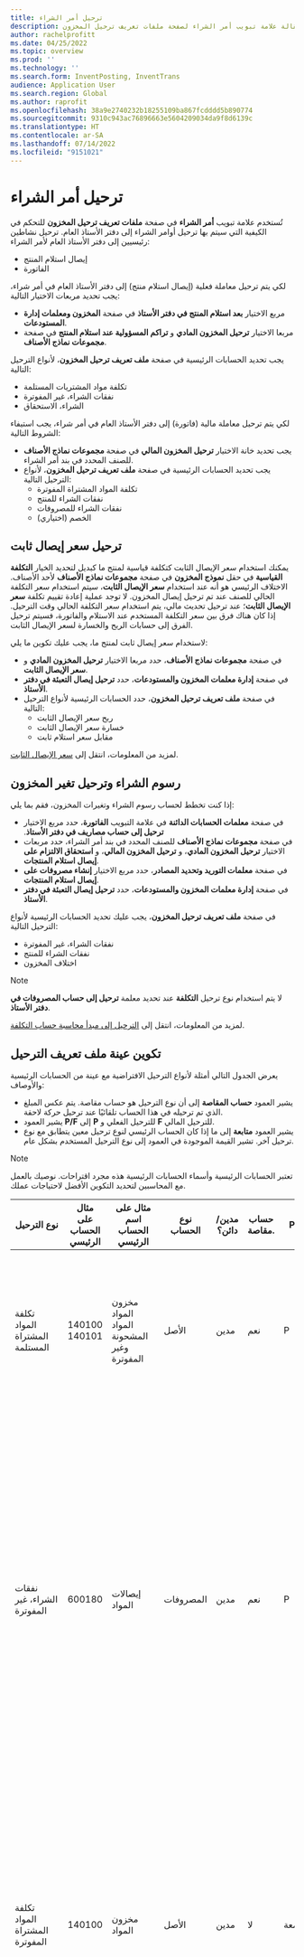 ```yaml
---
title: ترحيل أمر الشراء
description: توضح هذه المقالة علامة تبويب أمر الشراء لصفحة ملفات تعريف ترحيل المخزون.
author: rachelprofitt
ms.date: 04/25/2022
ms.topic: overview
ms.prod: ''
ms.technology: ''
ms.search.form: InventPosting, InventTrans
audience: Application User
ms.search.region: Global
ms.author: raprofit
ms.openlocfilehash: 38a9e2740232b18255109ba867fcdddd5b890774
ms.sourcegitcommit: 9310c943ac76896663e5604209034da9f8d6139c
ms.translationtype: HT
ms.contentlocale: ar-SA
ms.lasthandoff: 07/14/2022
ms.locfileid: "9151021"
---
```

# <a name="purchase-order-posting"></a>ترحيل أمر الشراء

تُستخدم علامة تبويب **أمر الشراء** في صفحة **ملفات تعريف ترحيل المخزون** للتحكم في الكيفية التي سيتم بها ترحيل أوامر الشراء إلى دفتر الأستاذ العام. ترحيل نشاطين رئيسيين إلى دفتر الأستاذ العام لأمر الشراء: 

- إيصال استلام المنتج
- الفاتورة

لكي يتم ترحيل معاملة فعلية (إيصال استلام منتج) إلى دفتر الأستاذ العام في أمر شراء، يجب تحديد مربعات الاختيار التالية:

- مربع الاختيار **بعد استلام المنتج في دفتر الأستاذ** في صفحة **المخزون ومعلمات إدارة المستودعات**.
- مربعا الاختيار **ترحيل المخزون المادي** و **تراكم المسؤولية عند استلام المنتج** في صفحة **مجموعات نماذج الأصناف**.

يجب تحديد الحسابات الرئيسية في صفحة **ملف تعريف ترحيل المخزون**، لأنواع الترحيل التالية:

- تكلفة مواد المشتريات المستلمة
- نفقات الشراء، غير المفوترة
- الشراء، الاستحقاق

لكي يتم ترحيل معاملة مالية (فاتورة) إلى دفتر الأستاذ العام في أمر شراء، يجب استيفاء الشروط التالية:

- يجب تحديد خانة الاختيار **ترحيل المخزون المالي** في صفحة **مجموعات نماذج الأصناف** للصنف المحدد في بند أمر الشراء.
- يجب تحديد الحسابات الرئيسية في صفحة **ملف تعريف ترحيل المخزون**، لأنواع الترحيل التالية:
  - تكلفة المواد المشتراة المفوترة
  - نفقات الشراء للمنتج
  - نفقات الشراء للمصروفات
  - الخصم (اختياري)

## <a name="fixed-receipt-price-posting"></a>ترحيل سعر إيصال ثابت‬

يمكنك استخدام سعر الإيصال الثابت كتكلفة قياسية لمنتج ما كبديل لتحديد الخيار **التكلفة القياسية** في حقل **نموذج المخزون** في صفحة **مجموعات نماذج الأصناف** لأحد الأصناف. الاختلاف الرئيسي هو أنه عند استخدام **سعر الإيصال الثابت**، سيتم استخدام سعر التكلفة الحالي للصنف عند تم ترحيل إيصال المخزون. لا توجد عملية إعادة تقييم تكلفة **سعر الإيصال الثابت**؛ عند ترحيل تحديث مالي، يتم استخدام سعر التكلفة الحالي وقت الترحيل. إذا كان هناك فرق بين سعر التكلفة المستخدم عند الاستلام والفاتورة، فسيتم ترحيل الفرق إلى حسابات الربح والخسارة لسعر الإيصال الثابت.

لاستخدام سعر إيصال ثابت لمنتج ما، يجب عليك تكوين ما يلي:

- في صفحة **مجموعات نماذج الأصناف**، حدد مربعا الاختيار **ترحيل المخزون المادي** و **سعر الإيصال الثابت**. 
- في صفحة **إدارة معلمات المخزون والمستودعات**، حدد **ترحيل إيصال التعبئة في دفتر الأستاذ**.
- في صفحة **ملف تعريف ترحيل المخزون**، حدد الحسابات الرئيسية لأنواع الترحيل التالية:
  - ربح سعر الإيصال الثابت
  - خسارة سعر الإيصال الثابت
  - مقابل سعر استلام ثابت

لمزيد من المعلومات، انتقل إلى [سعر الإيصال الثابت](/supply-chain/cost-management/fixed-receipt-price.md).

## <a name="purchase-charges-and-stock-variation-posting"></a>رسوم الشراء وترحيل تغير المخزون

إذا كنت تخطط لحساب رسوم الشراء وتغيرات المخزون، فقم بما يلي:

- في صفحة **معلمات الحسابات الدائنة** في علامة التبويب **الفاتورة**، حدد مربع الاختيار **ترحيل إلى حساب مصاريف في دفتر الأستاذ‬‏‫**.
- في صفحة **مجموعات نماذج الأصناف** للصنف المحدد في بند أمر الشراء، حدد مربعات الاختيار **ترحيل المخزون المادي**، و **ترحيل المخزون المالي**، و **استحقاق الالتزام على إيصال استلام المنتجات‬**.
- في صفحة **معلمات التوريد وتحديد المصادر**، حدد مربع الاختيار **إنشاء مصروفات على إيصال استلام المنتجات**.
- في صفحة **إدارة معلمات المخزون والمستودعات**، حدد **ترحيل إيصال التعبئة في دفتر الأستاذ**.

في صفحة **ملف تعريف ترحيل المخزون**، يجب عليك تحديد الحسابات الرئيسية لأنواع الترحيل التالية:

- نفقات الشراء، غير المفوترة
- نفقات الشراء للمنتج
- اختلاف المخزون

> [!NOTE]
> لا يتم استخدام نوع ترحيل **التكلفة** عند تحديد معلمة **ترحيل إلى حساب المصروفات في دفتر الأستاذ**.

لمزيد من المعلومات، انتقل إلى [الترحيل إلى مبدأ محاسبة حساب التكلفة](/supply-chain/cost-management/post-to-charge-account-accounting-principle.md).

## <a name="sample-posting-profile-configuration"></a>تكوين عينة ملف تعريف الترحيل

يعرض الجدول التالي أمثلة لأنواع الترحيل الافتراضية مع عينة من الحسابات الرئيسية والأوصاف:

- يشير العمود **حساب المقاصة** إلى أن نوع الترحيل هو حساب مقاصة. يتم عكس المبلغ الذي تم ترحيله في هذا الحساب تلقائيًا عند ترحيل حركة لاحقة. 
- يشير العمود **P/F** إلى **P** للترحيل الفعلي و **F** للترحيل المالي. 
- يشير العمود **متابعة** إلى ما إذا كان الحساب الرئيسي لنوع ترحيل معين يتطابق مع نوع ترحيل آخر. تشير القيمة الموجودة في العمود إلى نوع الترحيل المستخدم بشكل عام.

> [!NOTE]
> تعتبر الحسابات الرئيسية وأسماء الحسابات الرئيسية هذه مجرد اقتراحات. نوصيك<!--note from editor: Via Writing Style Guide.--> بالعمل مع المحاسبين لتحديد التكوين الأفضل لاحتياجات عملك.


| نوع الترحيل | مثال على الحساب الرئيسي | مثال على اسم الحساب الرئيسي | نوع الحساب | مدين/دائن؟ | حساب مقاصة. | P/F | متابعة | ‏‏الوصف‬ |
|--------------|---------------------|-------------------------|----------------|----------------|--------------------|----|----------|-----------|
| تكلفة المواد المشتراة المستلمة | 140100</br>140101 | مخزون المواد</br>المواد المشحونة وغير المفوترة | الأصل | مدين | ‏‏نعم‬ | P | تكلفة المواد المشتراة المفوترة | تُستخدم عند ترحيل إيصال استلام منتج أمر الشراء، وتكون الإزاحة إلى الحساب هي نفقات الشراء ، بدون فواتير. يتم عكس المبلغ في هذا الحساب عند ترحيل فاتورة أمر شراء. |
| نفقات الشراء، غير المفوترة | 600180 | إيصالات المواد | المصروفات | مدين | ‏‏نعم‬ | P | |يُستخدم عند ترحيل إيصال استلام منتج أمر الشراء. يتم إنشاء قسيمتين للإيصال لتتبع فروق أسعار الشراء عند استخدام التكلفة القياسية. تعويض الحساب في الإيصال الأول هو استحقاق الشراء. التعويض في الإيصال الثاني هي مجموع تكلفة المواد المشتراة المستلمة وحسابات فروق سعر الشراء. يتم عكس المبالغ التي تم ترحيلها في هذا الحساب عند ترحيل فاتورة أمر الشراء. |
| تكلفة المواد المشتراة المفوترة | 140100 | مخزون المواد | الأصل | مدين | لا | الجمعة  |تكلفة المواد المشتراة المستلمة | يستخدم عند ترحيل فاتورة أمر شراء. التعويض لهذا الحساب هو نفقات الشراء للمنتج. يمثل هذا الحساب المخزون في الميزانية العمومية. عادةً ما يكون الحساب المستخدم هو نفس الحساب المستخدم لتكلفة الوحدات المسلمة وتكلفة الوحدات التي تم تحرير فواتير بها لأمر المبيعات. |
| نفقات الشراء للمنتج | 600180 | إيصال المواد | المصروفات | دائن‬ | ‏‏نعم‬ | الجمعة  | |يستخدم عند ترحيل فاتورة أمر شراء. يتم إنشاء قسيمتين للفاتورة لتتبع فروق أسعار الشراء عند استخدام التكلفة القياسية. المقاصة لهذا الحساب هي مصروفات الشراء ، الحساب غير المحرر الذي يتم استخدامه في ترحيل الإيصال ويتم عكسه أثناء ترحيل الفاتورة. يمثل التكاليف الخاصة بالمخزون الذي تم شراؤه عند الفوترة الذي لا ينعكس في حساب المخزون في الميزانية العمومية. هذا ترحيل الأرباح والخسائر لفروق سعر الشراء الأكثر شيوعا في المشتريات القياسية لأصناف التكلفة.|
| ربح سعر الإيصال الثابت (شراء، ربح سعر إيصال ثابت*) | 510310 | فرق سعر الشراء | المصروفات | دائن‬ | لا | الجمعة | خسارة سعر الإيصال الثابت | تُستخدم عند ترحيل فاتورة أمر الشراء وهناك فرق بين السعر الذي تم تحرير فاتورة به والتكلفة الافتراضية للصنف. يستخدم هذا الحساب عندما يكون الفرق أكبر. التعويض لهذا الحساب هو تعويض سعر الإيصال الثابت. |
| خسارة سعر الإيصال الثابت (شراء، خسارة سعر إيصال ثابت*) | 510310 | فرق سعر الشراء | المصروفات | مدين | لا | الجمعة | ربح سعر الإيصال الثابت | تُستخدم عند ترحيل فاتورة أمر الشراء وهناك فرق بين السعر الذي تم تحرير فاتورة به والتكلفة الافتراضية للصنف. يستخدم هذا الحساب عندما يكون الفرق أقل. التعويض لهذا الحساب هو تعويض سعر الإيصال الثابت. |
| تعويض سعر الإيصال الثابت (شراء، تعويض سعر إيصال ثابت*) | 140900 | اختلاف المخزون | الأصل | كلاهما | لا | الجمعة  | |تُستخدم عند ترحيل فاتورة أمر الشراء وهناك فرق بين السعر الذي تم تحرير فاتورة به والتكلفة الافتراضية للصنف. هذا الحساب هو تعويض لحسابات الربح والخسارة لسعر الإيصال الثابت. |
| التكلفة | غير متاح | غير متاح | غير متاح | غير متاح | غير متاح | غير متاح | غير متاح | هذا الحساب لم يعد مستخدمًا استخدم تباين المخزون بدلاً من ذلك. |
| اختلاف المخزون | 600170 | اختلاف المخزون | المصروفات | دائن‬ | لا | كلاهما | | يتم استخدام هذا الحساب عندما: <ul><li>يوجد فرق في سعر الوحدة بين استلام المنتج والفاتورة.</li><li>يتم ترحيل التكاليف إلى الصنف.</li><li>تتم إضافة التكاليف غير المباشرة<!--note from editor: Edit okay?--> إلى الأصناف المشتراة. </li><li>تعويض هذا الحساب هو نفقات الشراء، الحساب غير المفوتر.</li></ul> |
| الشراء، الاستحقاق | 200140 | عمليات الشراء المستحقة | الالتزام | دائن‬ | Y | P | |يُستخدم عند ترحيل إيصال استلام منتج أمر الشراء وتمكين خيار استحقاق مبالغ الشراء. |
| ضريبة المبيعات المستحقة على الإيصال | 250500 | ضريبة المبيعات المستحقة | الالتزام | دائن‬ | Y | كلاهما  | |يتم استخدام هذا الحساب عند تحديد الخيار **ترحيل الضريبة الفعلية** في **معلمات إدارة المخزون والمستودعات**، لديك أمر شراء مع الضرائب. يتم ترحيل المبلغ عند تحديث أمر الشراء فعليًا (إيصال استلام المنتج)، وإعادته عند ترحيل أمر الشراء ماليًا (الفاتورة). |
| إيصال الأصل الثابت (خصم الأصل الثابت*) | 180100 | الأصول الثابتة المادية | الأصل | مدين | N | كلاهما | كلاهما | يتم استخدام هذا الحساب عند تحديد الخيار الموجود في بند أمر الشراء للأصول الثابتة. تم تكوين تكامل أمر الشراء للحصول على الأصل الثابت عند استلام المنتج أو الفاتورة. لمزيد من المعلومات حول تكامل أمر شراء الأصول الثابتة، انتقل إلى [الاستحواذ على الأصول من خلال التدبير](/fixed-assets/acquire-assets-procurement). |
| نفقات الشراء للمصروفات | 618900 | المصروفات المتنوعة | المصروفات | مدين | N | كلاهما | |تُستخدم عند ترحيل إيصال استلام منتج أو فاتورة لأمر شراء حيث لا يتم تخزين الأصناف أو يتم استخدام فئة تدبير. |
| دفعة مقدمة | 132190 | مصروفات مدفوعة مقدمًا | الأصل | مدين | N | كلاهما | | تُستخدم عند معالجة فاتورة الدفع المسبق في أمر الشراء. |


\*تمثل القيم التي تظهر بين أقواس القيمة المستخدمة في حقل **نوع الترحيل** في صفحة **حركات الإيصال**. يمكنك عرض **نوع الترحيل** في صفحة علامة التبويب **حركات الإيصال** على علامة التبويب **عام**.

## <a name="fixed-asset-posting-with-purchase-orders"></a>ترحيل الأصول الثابتة مع أوامر الشراء

إذا كنت تستخدم وحدة **الأصول الثابتة** وتخطط لشراء الأصول الثابتة من خلال أوامر الشراء، فيجب عليك تكوين نوع ترحيل **إيصال الأصول الثابتة** في علامة التبويب **أمر الشراء** في صفحة **ملف تعريف ترحيل المخزون**. لمزيد من المعلومات، انتقل إلى [تكامل الأصول الثابتة](/fixed-assets/fixed-asset-integration.md) و[إنشاء الأصول والاستحواذ عليها من الحسابات الدائنة](/fixed-assets/tasks/create-acquire-assets-accounts-payable.md).

## <a name="prepayment-purchase-order-invoice-posting"></a>ترحيل فاتورة أمر شراء الدفع المسبق

إذا كنت تخطط لاستخدام ميزة **فاتورة الدفع المسبق** لأوامر الشراء، فيجب تحديد نوع ترحيل **الدفع المسبق** في علامة التبويب **أمر الشراء** في صفحة **ملف تعريف ترحيل المخزون**. لمزيد من المعلومات، انتقل إلى [فواتير الدفع المسبق مقابل الدفعات المسبقة](/accounts-payable/prepayments-invoices-vs-prepayments.md).

## <a name="purchase-requisition-and-purchase-order-confirmation-posting"></a>طلب الشراء وترحيل تأكيد أمر الشراء

يمكن أيضًا تكوين طلبات الشراء وتأكيدات أوامر الشراء لترحيل الأعباء والالتزامات المسبقة إلى دفتر الأستاذ العام. يتم التحكم في هذه الترحيلات من خلال تعريف الترحيل. لمزيد من المعلومات حول إزالة طرق العرض، انتقل إلى [حول أعباء أوامر الشراء](/dynamicsax-2012/appuser-itpro/about-purchase-order-encumbrances).

## <a name="procurement-category-posting"></a>ترحيل فئة التدبير

كبديل لإعداد ترحيل المخزون لجميع الأصناف أو مجموعة من الأصناف أو صنف واحد، يمكنك إعداد الفئات والتحكم في ترحيل دفتر الأستاذ حسب فئات التدبير. لمزيد من المعلومات عن إعداد الفئات وتعيينها للمنتجات، انتقل إلى [تكوين ملف تعريف الترحيل النموذجي](#sample-posting-profile-configuration) سابقًا في هذه المقالة.

عند استخدام الفئات مع أوامر الشراء أو فواتير الموردين، يجب تعيين التسلسل الهرمي للفئات إلى نوع **التدرج الهرمي لفئات التدبير** في صفحة **تعيينات أدوار التدرج الهرمي للفئات**.

### <a name="vendor-invoices-with-procurement-categories"></a>فواتير الموردين مع فئات التدبير

إذا كانت مؤسستك تستخدم أوامر الشراء لبعض عمليات الشراء دون غيرها، فيمكنك معالجة الفواتير غير المتعلقة بأوامر الشراء بعدة طرق. يتضمن ذلك استخدام دفاتر اليومية في **الحسابات الدائنة** أو بواسطة صفحة **فواتير الموردين المعلقة** المستخدمة لإنشاء الفواتير لأوامر الشراء. عند إنشاء فواتير لفواتير غير متعلقة بأمر الشراء، ستحتاج إلى إنشاء فئات تدبير لكل نوع من أنواع المصروفات. ستحتاج إلى تعيين الفئة لحساب المصروفات الصحيح في صفحة **ملفات تعريف ترحيل المخزون**.

سيختلف العدد الدقيق للفئات بناءً على عدد حسابات المصاريف التي تستخدمها لترحيل فواتيرك. ستحتاج إلى فئة تدبير واحدة على الأقل لكل حساب رئيسي تقوم بمصروفات فواتير أوامر الشراء غير الخاصة به. يمكن استخدام العديد من الفئات لحساب رئيسي واحد. يمكن أن يكون هذا مفيدًا لقابلية الاستخدام والبحث والإبلاغ عن أنواع النفقات التي تستخدمها.

### <a name="benefits-of-using-procurement-categories-for-vendor-invoices"></a>مزايا استخدام فئات التدبير لفواتير البائع

تتضمن بعض مزايا استخدام فئات التدبير لفواتير الموردين ما يلي:

- تجربة مستخدم متسقة: عند تكوين فئات المشتريات لجميع المصاريف غير المتعلقة بأمر الشراء، يمكن تدريب المستخدمين على عملية واحدة لإعداد الفواتير باستخدام صفحة **فواتير الموردين المعلقة**.
- تجربة إعداد التقارير المحسّنة: عند تكوين فئات التدبير لجميع الأصناف وجميع المصروفات غير المتعلقة بأمر الشراء، سيحلل تقرير إنفاق التدبير الإنفاق حسب البائع والفئة والمزيد.
- سير عمل متسق: عند استخدام **فواتير الموردين المعلقة** لمعالجة جميع الفواتير، يمكنك إنشاء سير عمل متسق وعملية الموافقة عن طريق باستخدام سير عمل واحد.

## <a name="consignment-inventory-posting"></a>ترحيل مخزون الشحنة

يستخدم مخزون الإرسالية ترحيل دفتر الأستاذ نفسه مثل الأصناف المشتراة الأخرى. يتمثل الاختلاف الرئيسي في أنه عند استلام المخزون، لا يتم تسجيل حركات دفتر الأستاذ. لنقل الملكية إلى المؤسسة عند ترحيل دفتر يومية **تغيير ملكية المخزون**، يتم إنشاء قسيمة لتسجيل تكلفة البند. لمزيد من المعلومات، انتقل إلى [إعداد الإرسالية](/supply-chain/inventory/consignment.md).
